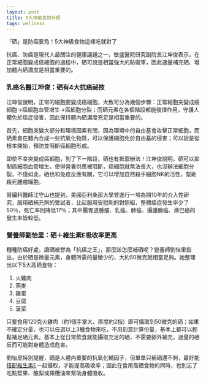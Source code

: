 ```yaml
---
layout: post
title: 5大神級食物补硒
tags: wellness
---
```

「硒」是防癌要角！5大神級食物這樣吃就對了

抗癌、防癌是現代人最關注的健康議題之一，敏盛醫院研究副院長江坤俊表示，在正常細胞變成癌細胞的過程中，硒可說是相當強大的防衛軍，因此適量補充硒、增加體內硒濃度是相當重要的。

### 乳癌名醫江坤俊：硒有4大抗癌祕技

江坤俊說明，正常的細胞要變成癌細胞，大致可分為幾個步驟：正常細胞突變成癌細胞→癌細胞血管增生→癌細胞分裂；而硒元素在各個階段都能發揮作用，守護人體免於癌症侵害，因此保持體內硒濃度充足是相當重要的。
<!--break-->

首先，細胞突變大部分和環境因素有關，因為環境中的自由基會攻擊正常細胞，而硒素會在體內合成一些抗氧化物質，可以保護細胞免於自由基的侵害；可以說是從根本開始，預防並阻斷癌細胞形成。

即使不幸突變成癌細胞，到了下一階段，硒也有抵禦辦法！江坤俊說明，硒可以抑制癌細胞血管增生，使得營養供應被阻斷，癌細胞就無法長大，也沒辦法細胞分裂。不僅如此，硒也和免疫反應有關，它可以增加自然殺手細胞NK的活性，幫助殺死腫瘤細胞。

腎臟科醫師江守山也提到，美國亞利桑那大學曾進行一項為期10年的介入性研究，服用硒補充劑的受試者，比起服用安慰劑的對照組，整體癌症發生率少了50％，死亡率則降低17％；其中腸胃道腫瘤、乳癌、肺癌、攝護腺癌、淋巴癌的發生率皆較低。

### 營養師劉怡里：硒＋維生素E吸收率更高

種種防癌好處，讓硒被譽為「抗癌之王」，那麼該怎麼補硒呢？營養師劉怡里指出，由於硒是微量元素，身體所需的量蠻少的，大約50微克就相當足夠。她整理出以下5大高硒食物：

1. 火雞肉
2. 燕麥
3. 雞蛋
4. 豆腐
5. 菠菜

只要食用120克火雞肉（約1個手掌大、厚度約2指）即可攝取到50微克的硒；如果不確定分量，也可以任選以上3種食物來吃，不用刻意計算份量，基本上都可以輕鬆補足硒元素。基本上從日常飲食就能攝取充足的硒，不需要額外補充，過量的硒反而可能對身體造成危害。

劉怡里特別提醒，硒是人體內重要的抗氧化輔因子，但單單只補硒還不夠，最好能[搭配維生素E](https://www.chemistwarehouse.co.nz/buy/105049/red-seal-selenium-plus-with-vitamins-a,-c-e-40-tablets)一起攝取，才能提高吸收率；因此在食用高硒食物的同時，也別忘了吃點堅果、酪梨或橄欖油來幫助身體吸收。